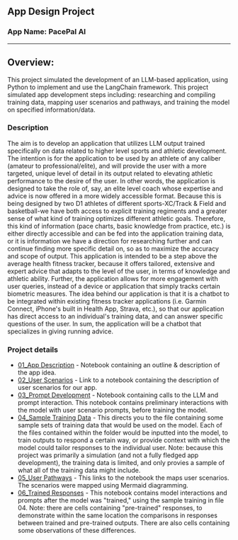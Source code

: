 ## App Design Project

### App Name: PacePal AI

----

## Overview:
This project simulated the development of an LLM-based application, using Python to implement and use the LangChain framework. This project simulated app development steps including: researching and compiling training data, mapping user scenarios and pathways, and training the model on specified information/data.

### Description
The aim is to develop an application that utilizes LLM output trained specifically on data related to higher level sports and athletic development. The intention is for the application to be used by an athlete of any caliber (amateur to professional/elite), and will provide the user with a more targeted, unique level of detail in its output related to elevating athletic performance to the desire of the user. In other words, the application is designed to take the role of, say, an elite level coach whose expertise and advice is now offered in a more widely accessible format. Because this is being designed by two D1 athletes of different sports-XC/Track & Field and basketball-we have both access to explicit training regiments and a greater sense of what kind of training optimizes different athletic goals. Therefore, this kind of information (pace charts, basic knowledge from practice, etc.) is either directly accessible and can be fed into the application training data, or it is information we have a direction for researching further and can continue finding more specific detail on, so as to maximize the accuracy and scope of output. This application is intended to be a step above the average health fitness tracker, because it offers tailored, extensive and expert advice that adapts to the level of the user, in terms of knowledge and athletic ability. Further, the application allows for more engagement with user queries, instead of a device or application that simply tracks certain biometric measures. The idea behind our application is that it is a chatbot to be integrated within existing fitness tracker applications (i.e. Garmin Connect, iPhone's built in Health App, Strava, etc.), so that our application has direct access to an individual's training data, and can answer specific questions of the user. In sum, the application will be a chatbot that specializes in giving running advice.


### Project details


* [01_App Description](01_App_Description.ipynb) - Notebook containing an outline & description of the app idea.
* [02_User Scenarios](02_User_Scenarios.ipynb) - Link to a notebook containing the description of user scenarios for our app.
* [03_Prompt Development](03_Prompting_Experiments.ipynb) - Notebook containing calls to the LLM and prompt interaction. This notebook contains preliminary interactions with the model with user scenario prompts, before training the model.
* [04_Sample Training Data](04_App_training_data) - This directs you to the file containing some sample sets of training data that would be used on the model. Each of the files contained within the folder would be inputted into the model, to train outputs to respond a certain way, or provide context with which the model could tailor responses to the individual user. Note: because this project was primarily a simulation (and not a fully fledged app development), the training data is limited, and only provies a sample of what all of the training data might include.
* [05_User Pathways](05_User_pathways.ipynb) - This links to the notebook the maps user scenarios. The scenarios were mapped using Mermaid diagramming.
* [06_Trained Responses](06_Trained_responses.ipynb) - This notebook contains model interactions and prompts after the model was "trained," using the sample training in file 04. Note: there are cells containing "pre-trained" responses, to demonstrate within the same location the comparisons in responses between trained and pre-trained outputs. There are also cells containing some observations of these differences.
